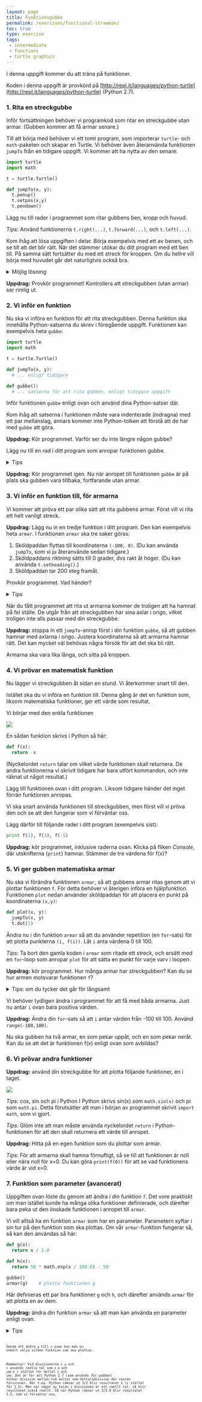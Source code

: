 ```yaml
---
layout: page
title: Funktionsgubbe
permalink: /exercises/functional-strawman/
toc: true
type: exercise
tags:
 - intermediate
 - functions
 - turtle graphics
---
```


I denna uppgift kommer du att träna på funktioner.

Koden i denna uppgift är provkörd på [http://repl.it/languages/python-turtle](http://repl.it/languages/python-turtle) (Python 2.7).

### 1. Rita en streckgubbe

Inför fortsättningen behöver vi programkod som ritar en streckgubbe utan armar. (Gubben kommer att få armar senare.)

Till att börja med behöver vi ett tomt program, som importerar `turtle`- och `math`-paketen och skapar en Turtle. Vi behöver även återanvända funktionen `jumpTo` från en tidigare uppgift. Vi kommer att ha nytta av den senare.

```python
import turtle
import math

t = turtle.Turtle()

def jumpTo(x, y):
  t.penup()
  t.setpos(x,y)
  t.pendown()
```

Lägg nu till rader i programmet som ritar gubbens ben, kropp och huvud.

*Tips:* Använd funktionerna `t.right(...)`, `t.forward(...)`, och `t.left(...)`.

Kom ihåg att lösa uppgiften i delar. Börja exempelvis med ett av benen, och se till att det blir rätt. När det stämmer utökar du ditt program med ett ben till. På samma sätt fortsätter du med ett streck för kroppen. Om du hellre vill börja med huvudet går det naturligtvis också bra.

<details>
<summary markdown="span">
Möjlig lösning
</summary>
<p>
Följande Python-program ritar en enkel streckgubbe, med en cirkel som huvud.

<pre>
import turtle

t = turtle.Turtle()

t.setheading(225)
t.forward(100)
t.left(180)
t.forward(100)
t.right(90)
t.forward(100)
t.left(180)
t.forward(100)
t.right(45)
t.forward(200)
t.right(90)
t.forward(50)
t.left(90)
for sida in range(3):
  t.forward(100)
  t.left(90)
t.forward(50)
</pre>
</p>
</details>

**Uppdrag:** Provkör programmet! Kontrollera att streckgubben (utan armar) ser rimlig ut.

### 2. Vi inför en funktion

Nu ska vi införa en funktion för att rita streckgubben. Denna funktion ska innehålla Python-satserna du skrev i föregående uppgift. Funktionen kan exempelvis heta `gubbe`:

```python
import turtle
import math

t = turtle.Turtle()

def jumpTo(x, y):
  # ... enligt tidigare

def gubbe():
  # ... satserna för att rita gubben, enligt tidigare uppgift
```

Inför funktionen `gubbe` enligt ovan och använd dina Python-satser där.

Kom ihåg att satserna i funktionen måste vara indenterade (indragna) med ett par mellanslag, annars kommer inte Python-tolken att förstå att de har med `gubbe` att göra.

**Uppdrag:** Kör programmet. Varför ser du inte längre någon gubbe?

Lägg nu till en rad i ditt program som anropar funktionen gubbe.

<details>
<summary markdown="span">
Tips
</summary>
<p>
Jämför med vimpel-exemplet i uppgiften Sköldpaddsgrafik om du är osäker.
</p>
</details>

**Uppdrag:** Kör programmet igen. Nu när anropet till funktionen `gubbe` är på plats ska gubben vara tillbaka, fortfarande utan armar.

### 3. Vi inför en funktion till, för armarna

Vi kommer att pröva ett par olika sätt att rita gubbens armar. Först vill vi rita ett helt vanligt streck.

**Uppdrag:** Lägg nu in en tredje funktion i ditt program. Den kan exempelvis heta `armar`. I funktionen `armar` ska tre saker göras:

1. Sköldpaddan flyttas till koordinaterna `(-100, 0)`. (Du kan använda `jumpTo`, som vi ju återanvände sedan tidigare.)
2. Sköldpaddans riktning sätts till 0 grader, dvs rakt åt höger. (Du kan använda `t.setheading()`.)
3. Sköldpaddan tar 200 steg framåt.

Provkör programmet. Vad händer?

<details>
<summary markdown="span">
Tips
</summary>
<p>
Kom ihåg att funktionen <code>armar</code> måste anropas, precis som <code>gubbe</code>.
</p>
</details>

När du fått programmet att rita ut armarna kommer de troligen att ha hamnat på fel ställe. De utgår från att streckgubben har sina axlar i origo, vilket troligen inte alls passar med din streckgubbe.

**Uppdrag:** stoppa in ett `jumpTo`-anrop först i din funktion `gubbe`, så att gubben hamnar med axlarna i origo.
Justera koordinaterna så att armarna hamnar rätt. Det kan mycket väl behövas några försök för att det ska bli rätt.

Armarna ska vara lika långa, och sitta på kroppen.

### 4. Vi prövar en matematisk funktion

Nu lägger vi streckgubben åt sidan en stund. Vi återkommer snart till den.

Istället ska du vi införa en funktion till. Denna gång är det en funktion som, liksom matematiska funktioner, ger ett värde som resultat.

Vi börjar med den enkla funktionen

<img src="f1.png">

En sådan funktion skrivs i Python så här:

```python
def f(x):
  return -x
```

(Nyckelordet `return` talar om vilket värde funktionen skall returnera. De andra funktionerna vi skrivit tidigare har bara utfört kommandon, och inte räknat ut något resultat.)

Lägg till funktionen ovan i ditt program. Liksom tidigare händer det inget förrän funktionen anropas.

Vi ska snart använda funktionen till streckgubben, men först vill vi pröva den och se att den fungerar som vi förväntar oss.

Lägg därför till följande rader i ditt program (exempelvis sist):

```python
print f(1), f(3), f(-5)
```

**Uppdrag:** kör programmet, inklusive raderna ovan. Klicka på fliken _Console_, där utskrifterna (`print`) hamnar. Stämmer de tre värdena för f(x)?

### 5. Vi ger gubben matematiska armar

Nu ska vi förändra funktionen `armar`, så att gubbens armar ritas genom att vi plottar funktionen `f`. För detta behöver vi återigen införa en hjälpfunktion. Funktionen `plot` nedan använder sköldpaddan för att placera en punkt på koordinaterna `(x,y)`:

```python
def plot(x, y):
  jumpTo(x, y)
  t.dot(1)
```

Ändra nu i din funktion `armar` så att du använder repetition (en `for`-sats) för att plotta punkterna `(i, f(i))`. Låt `i` anta värdena 0 till 100.

*Tips:* Ta bort den gamla koden i `armar` som ritade ett streck, och ersätt med en `for`-loop som anropar `plot` för att sätta en punkt för varje varv i loopen.

**Uppdrag:** kör programmet. Hur många armar har streckgubben? Kan du se hur armen motsvarar funktionen `f`?

<details>
<summary markdown="span">
Tips: om du tycker det går för långsamt
</summary>
<p>
Det är många punkter som ska plottas. Man kan snabba upp Turtle-grafiken genom att bara uppdatera fönstret (exempelvis) var 10:e gång. Stoppa in följande rad i ditt program, direkt efter raden <code>t = turtle.Turtle()</code>:

<pre>
t.getscreen().tracer(10)
</pre>
</p>
</details>

Vi behöver tydligen ändra i programmet för att få med båda armarna. Just nu antar `i` ovan bara positiva värden.

**Uppdrag:** Ändra din `for`-sats så att `i` antar värden från -100 till 100. Använd `range(-100,100)`.

Nu ska gubben ha två armar, en som pekar uppåt, och en som pekar neråt. Kan du se att det är funktionen f(x) enligt ovan som avbildas?

### 6. Vi prövar andra funktioner

**Uppdrag:** använd din streckgubbe för att plotta följande funktioner, en i taget.

<img src="f2.png">

*Tips:* cos, sin och pi i Python
I Python skrivs sin(x) som `math.sin(x)` och pi som `math.pi`. Detta förutsätter att man i början av programmet skrivit `import math`, som vi gjort.

*Tips:* Glöm inte att man måste använda nyckelordet `return` i Python-funktionen för att den skall returnera ett värde till anropet.

**Uppdrag:** Hitta på en egen funktion som du plottar som armar.

*Tips:* För att armarna skall hamna förnuftigt, så se till att funktionen är noll eller nära noll för x=0. Du kan göra `print(f(0))` för att se vad funktionens värde är vid x=0.

### 7. Funktion som parameter (avancerat)

Uppgiften ovan löste du genom att ändra i din funktion `f`. Det vore praktiskt om man istället kunde ha många olika funktioner definierade, och därefter bara peka ut den önskade funktionen i anropet till `armar`.

Vi vill alltså ha en funktion `armar` som har en parameter. Parametern syftar i sin tur på den funktion som ska plottas. Om vår `armar`-funktion fungerar så, så kan den användas så här:

```python
def g(x):
  return x / 2.0

def h(x):
  return 50 * math.exp(x / 100.0) - 50

gubbe()
armar(g)    # plotta funktionen g
```

Här definieras ett par bra funktioner `g` och `h`, och därefter används `armar` för att plotta en av dem.

**Uppdrag:** ändra din funktion `armar` så att man kan använda en parameter enligt ovan.

<details>
<summary markdown="span">
Tips
</summary>
<p>
I <code>armar</code> används namnet <code>f</code> för att bestämma vilken funktion som ska plottas. Låt <code>f</code> vara en parameter till <code>armar<\code>, på samma sätt som <code>x\code> och <code>y\code> är parametrar till <code>jumpTo\code>.
</p>
</details>

Genom att ändra `g` till `h` ovan kan man nu enkelt välja vilken funktion som ska plottas.

*Kommentar:* Vid divisionerna i `g` och `h` används reella tal som `2.0` och `100.0` i stället för heltal `2` och `100`. Det är för att Python 2.7 (som används för paddan) tolkar division mellan två heltal som heltalsdivision där resten försvinner. När t.ex. Python räknar ut 3/2 blir resultatet 1 (i stället för 1.5). Men när något av talen i divisionen är ett reellt tal, så blir resultatet också reellt. Så när Python räknar ut 3/2.0 blir resultatet 1.5, som vi förväntar oss.
